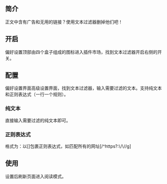 简介
--

正文中含有广告和无用的链接？使用文本过滤器删掉他们吧！

开启
--

偏好设置顶部由四个盒子组成的图标进入插件市场，找到文本过滤器开启右侧的开关。

配置
--

偏好设置界面高级设置界面，找到文本过滤器，输入需要过滤的文本。支持纯文本和正则表达式（一行一个规则）。

### 纯文本

直接输入需要过滤的纯文本即可。

### 正则表达式

格式为：以\[\]包裹正则表达式，如匹配所有的网址\[/^https?:\\/\\//g\]

使用
--

设置后刷新页面进入阅读模式。